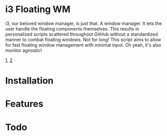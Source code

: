 # i3 Floating WM

i3, our beloved window manager, is just that. A window manager. It lets the user handle the floating components themselves. This results in personalized scripts scattered throughout GitHub without a standardized manner to combat floating windows. Not for long! This script aims to allow for fast floating window management with minimal input. Oh yeah, it's also monitor agnostic!

[1](https://github.com/i3/i3/issues/1949#issuecomment-142231260), [2](https://www.reddit.com/r/i3wm/comments/97hc7u/how_to_move_window_relative_to_display/e4955ff/)

# Installation

# Features

# Todo
